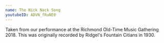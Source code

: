 ```yaml
---
name: The Nick Nack Song
youtubeID: ADVN_fRuNE0
---
```


Taken from our performance at the Richmond Old-Time Music Gathering 2018. This was originally recorded by Ridgel's Fountain Citians in 1930.